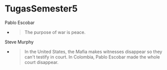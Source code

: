 # TugasSemester5

Pablo Escobar
  - > The purpose of war is peace.
  
Steve Murphy
  - > In the United States, the Mafia makes witnesses disappear so they can't testify in court. In Colombia, Pablo Escobar made the whole court disappear.
